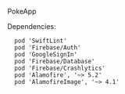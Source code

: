 PokeApp

Dependencies:

      pod 'SwiftLint'
      pod 'Firebase/Auth'
      pod 'GoogleSignIn'
      pod 'Firebase/Database'
      pod 'Firebase/Crashlytics'
      pod 'Alamofire', '~> 5.2'
      pod 'AlamofireImage', '~> 4.1'
